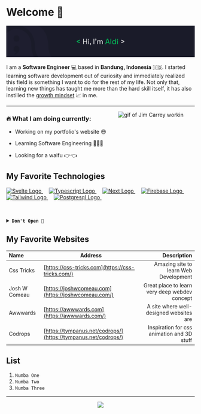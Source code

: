 # Welcome 👋

![banner](/images/banner.png)

I am a **Software Engineer** 💻 based in **Bandung, Indonesia** 🇮🇩. I started learning software development out of curiosity and immediately realized this field is something I want to do for the rest of my life. Not only that, learning new things has taught me more than the hard skill itself, it has also instilled the [growth mindset](https://www.wgu.edu/blog/what-is-growth-mindset-8-steps-develop-one1904.html) 📈 in me.

---

<img align="right" style="margin-right: 30px" src="https://media.tenor.com/LJC9j1vSkXwAAAAd/j-im-carreytyping-busy-working.gif" height="150" alt="gif of Jim Carrey workin"/>

### :fire: **What I am doing currently:**

- Working on my portfolio's website 😎

- Learning Software Engineering 🕵🏻‍♂️

- Looking for a waifu 👉👈

## My Favorite Technologies

<a href="https://svelte.dev">
  <img height="50" title="Svelte" alt="Svelte Logo" src="https://raw.githubusercontent.com/revou-fsse-1/w0-my-profile-aldwiputra/main/images/svelte.webp">
</a> &#xa0; &#xa0;
<a href="https://typescriptlang.org">
  <img height="50" title="Typescript" alt="Typescript Logo" src="https://raw.githubusercontent.com/revou-fsse-1/w0-my-profile-aldwiputra/main/images/ts-logo-128.png">
</a> &#xa0; &#xa0;
<a href="https://nextjs.org">
  <img height="50" title="NextJs" alt="Next Logo" src="https://raw.githubusercontent.com/revou-fsse-1/w0-my-profile-aldwiputra/main/images/next-js.png">
</a> &#xa0; &#xa0;
<a href="https://firebase.google.com">
  <img height="50" title="Firebase" alt="Firebase Logo" src="https://raw.githubusercontent.com/revou-fsse-1/w0-my-profile-aldwiputra/main/images/firebase.png">
</a> &#xa0; &#xa0;
<a href="https://tailwindcss.com">
  <img height="50" title="Tailwind" alt="Tailwind Logo" src="https://raw.githubusercontent.com/revou-fsse-1/w0-my-profile-aldwiputra/main/images/tailwindcss.png">
</a> &#xa0; &#xa0;
<a href="https://postgresql.org">
  <img height="50" title="Postgresql" alt="Postgresql Logo" src="https://raw.githubusercontent.com/revou-fsse-1/w0-my-profile-aldwiputra/main/images/postgresql.png">
</a> &#xa0; &#xa0;

&nbsp;

<details>
  <summary><code><strong>Don't Open 🚫</strong></code></summary>
  <img height="200" title="RickAshley" alt="Rick Ashley" src="https://raw.githubusercontent.com/revou-fsse-1/w0-my-profile-aldwiputra/main/images/rick-roll-rick-ashley.gif">
  <img height="200" title="RickAshley" alt="Rick Ashley" src="https://raw.githubusercontent.com/revou-fsse-1/w0-my-profile-aldwiputra/main/images/rick-roll-rick-ashley.gif">  
  <img height="200" title="RickAshley" alt="Rick Ashley" src="https://raw.githubusercontent.com/revou-fsse-1/w0-my-profile-aldwiputra/main/images/rick-roll-rick-ashley.gif">
  <strong><p>Told ya ¯\_(ツ)_/¯</p></strong>
</details>

## My Favorite Websites

| Name          | Address                                                        |                                   Description |
| :------------ | -------------------------------------------------------------- | --------------------------------------------: |
| Css Tricks    | [https://css-tricks.com](https://css-tricks.com/)              |         Amazing site to learn Web Development |
| Josh W Comeau | [https://joshwcomeau.com](https://joshwcomeau.com/)            | Great place to learn very deep webdev concept |
| Awwwards      | [https://awwwards.com](https://awwwards.com/)                  |       A site where well-designed websites are |
| Codrops       | [https://tympanus.net/codrops/](https://tympanus.net/codrops/) |    Inspiration for css animation and 3D stuff |

## List

1. `Numba One`
2. `Numba Two`
3. `Numba Three`

---

<p align="center"><a href="https://www.linkedin.com/in/aldiansyah-dwi-putra-9054a1118/"><img height="50px"src="https://raw.githubusercontent.com/revou-fsse-1/w0-my-profile-aldwiputra/main/images/linkedin.png"></a></p>
